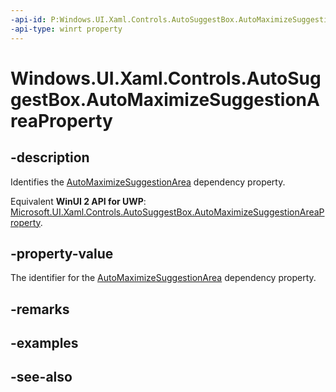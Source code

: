```yaml
---
-api-id: P:Windows.UI.Xaml.Controls.AutoSuggestBox.AutoMaximizeSuggestionAreaProperty
-api-type: winrt property
---
```


<!-- Property syntax
public Windows.UI.Xaml.DependencyProperty AutoMaximizeSuggestionAreaProperty { get; }
-->

# Windows.UI.Xaml.Controls.AutoSuggestBox.AutoMaximizeSuggestionAreaProperty

## -description
Identifies the [AutoMaximizeSuggestionArea](autosuggestbox_automaximizesuggestionarea.md) dependency property.

Equivalent **WinUI 2 API for UWP**: [Microsoft.UI.Xaml.Controls.AutoSuggestBox.AutoMaximizeSuggestionAreaProperty](/windows/winui/api/microsoft.ui.xaml.controls.autosuggestbox.automaximizesuggestionareaproperty).

## -property-value
The identifier for the [AutoMaximizeSuggestionArea](autosuggestbox_automaximizesuggestionarea.md) dependency property.

## -remarks

## -examples

## -see-also
